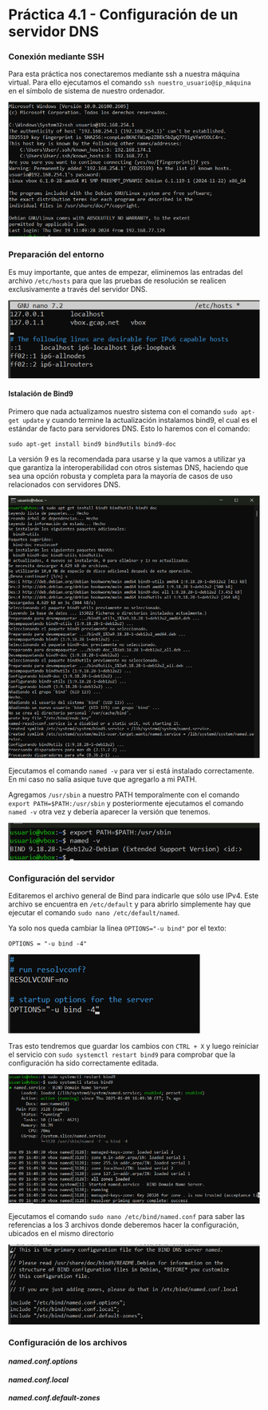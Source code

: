 # Práctica 4.1 - Configuración de un servidor DNS

### Conexión mediante SSH
Para esta práctica nos conectaremos mediante ssh a nuestra máquina virtual. Para ello ejecutamos el comando `ssh nuestro_usuario@ip_máquina` en el símbolo de sistema de nuestro ordenador.

![alt text](image.png)

### Preparación del entorno
Es muy importante, que antes de empezar, eliminemos las entradas del archivo `/etc/hosts` para que las pruebas de resolución se realicen exclusivamente a través del servidor DNS.

![alt text](image-1.png)

#### Istalación de Bind9
Primero que nada actualizamos nuestro sistema con el comando `sudo apt-get update` y cuando termine la actualización instalamos bind9, el cual es el estándar de facto para servidores DNS. Esto lo haremos con el comando:

```console
sudo apt-get install bind9 bind9utils bind9-doc
```

La versión 9 es la recomendada para usarse y la que vamos a utilizar ya que garantiza la interoperabilidad con otros sistemas DNS, haciendo que sea una opción robusta y completa para la mayoría de casos de uso relacionados con servidores DNS.

![alt text](image-2.png)

Ejecutamos el comando `named -v` para ver si está instalado correctamente. En mi caso no salía asique tuve que agregarlo a mi PATH.

Agregamos `/usr/sbin` a nuestro PATH temporalmente con el comando `export PATH=$PATH:/usr/sbin` y posteriormente ejecutamos el comando `named -v` otra vez y debería aparecer la versión que tenemos.

![alt text](image-3.png)

### Configuración del servidor

Editaremos el archivo general de Bind para indicarle que sólo use IPv4. Este archivo se encuentra en `/etc/default` y para abrirlo simplemente hay que ejecutar el comando `sudo nano /etc/default/named`. 

Ya solo nos queda cambiar la línea `OPTIONS="-u bind"` por el texto:

```
OPTIONS = "-u bind -4"
```

![alt text](image-4.png)

Tras esto tendremos que guardar los cambios con `CTRL + X` y luego reiniciar el servicio con `sudo systemctl restart bind9` para comprobar que la configuración ha sido correctamente editada.

![alt text](image-5.png)

Ejecutamos el comando `sudo nano /etc/bind/named.conf` para saber las referencias a los 3 archivos donde deberemos hacer la configuración, ubicados en el mismo directorio

![alt text](image-6.png)

### Configuración de los archivos
#### *named.conf.options*
#### *named.conf.local*
#### *named.conf.default-zones*